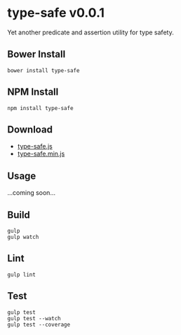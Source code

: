 # type-safe v0.0.1

Yet another predicate and assertion utility for type safety.

## Bower Install

```text
bower install type-safe
```

## NPM Install

```text
npm install type-safe
```

## Download

* [type-safe.js](https://raw.githubusercontent.com/machellerogden/type-safe/master/dist/type-safe.js)
* [type-safe.min.js](https://raw.githubusercontent.com/machellerogden/type-safe/master/dist/type-safe.min.js)

## Usage

...coming soon...


## Build

```text
gulp
gulp watch
```

## Lint

```text
gulp lint
```

## Test

```text
gulp test
gulp test --watch
gulp test --coverage
```
